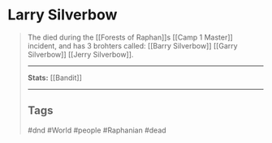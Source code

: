 # Larry Silverbow

> The died during the \[[Forests of Raphan]\]s \[[Camp 1 Master]\] incident,
> and has 3 brohters called:
> \[[Barry Silverbow]\] \[[Garry Silverbow]\] \[[Jerry Silverbow]\].
>
> ______________________________________________________________________
>
> **Stats:** \[[Bandit]\]
>
> ______________________________________________________________________
>
> ## Tags
>
> #dnd #World #people #Raphanian #dead
